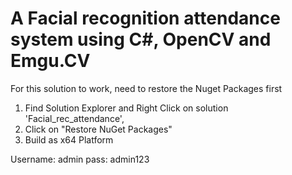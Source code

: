 # A Facial recognition attendance system using C#, OpenCV and Emgu.CV 

For this solution to work, need to restore the Nuget Packages first
1. Find Solution Explorer and Right Click on solution 'Facial_rec_attendance', 
2. Click on "Restore NuGet Packages"
3. Build as x64 Platform

Username: admin
pass: admin123



